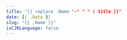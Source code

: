 ```yaml
---
title: "{{ replace .Name "-" " " | title }}"
date: {{ .Date }}
slug: "{{ .Name }}"
isCJKLanguage: false
---
```

